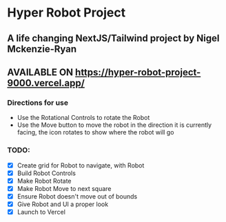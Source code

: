 # Hyper Robot Project

## A life changing NextJS/Tailwind project by Nigel Mckenzie-Ryan
## AVAILABLE ON https://hyper-robot-project-9000.vercel.app/

### Directions for use

- Use the Rotational Controls to rotate the Robot
- Use the Move button to move the robot in the direction it is currently facing, the icon rotates to show where the robot will go

### TODO:

- [x] Create grid for Robot to navigate, with Robot
- [x] Build Robot Controls
- [x] Make Robot Rotate
- [x] Make Robot Move to next square
- [x] Ensure Robot doesn't move out of bounds
- [x] Give Robot and UI a proper look
- [x] Launch to Vercel
